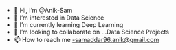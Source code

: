 - 👋 Hi, I’m @Anik-Sam
- 👀 I’m interested in Data Science
- 🌱 I’m currently learning Deep Learning
- 💞️ I’m looking to collaborate on ...Data Science Projects 
- 📫 How to reach me -samaddar96.anik@gmail.com

<!---
Anik-Sam/Anik-Sam is a ✨ special ✨ repository because its `README.md` (this file) appears on your GitHub profile.
You can click the Preview link to take a look at your changes.
--->
